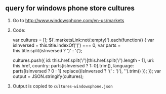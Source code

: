 
## query for windows phone store cultures

1) Go to http://www.windowsphone.com/en-us/markets

2) Code:

    var cultures = [];
    $('.marketsLink:not(:empty)').each(function()
    {
      var isInversed = this.title.indexOf('(') === 0;
      var parts = this.title.split(isInversed ? ')' : '(');
    
      cultures.push({
	    id: this.href.split('/')[this.href.split('/').length - 1],
	    uri: this.href,
		country: parts[isInversed ? 1: 0].trim(),
		language: parts[isInversed ? 0 : 1].replace((isInversed ? '(' : ')'), '').trim()
      }); 
    });
    var output = JSON.stringify(cultures);

3) Output is copied to `cultures-windowsphone.json`